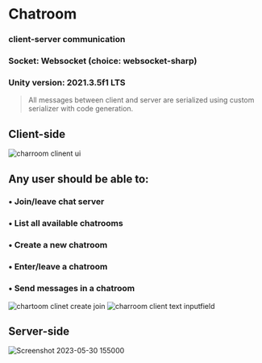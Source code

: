 # Chatroom
### client-server communication
### Socket: Websocket (choice: websocket-sharp)
### Unity version: 2021.3.5f1 LTS

> All messages between client and server are serialized using custom serializer with code generation.

## Client-side

![charroom clinent ui](https://github.com/nirupamkumar/Chatroom/assets/63305439/61876fd5-769f-4edc-bce5-dd144a1aef91)

## Any user should be able to:
### • Join/leave chat server
### • List all available chatrooms
### • Create a new chatroom
### • Enter/leave a chatroom
### • Send messages in a chatroom
![chartoom clinet create join](https://github.com/nirupamkumar/Chatroom/assets/63305439/635995ee-ae31-46d3-8b68-93fe0c12890b)
![charroom client text inputfield](https://github.com/nirupamkumar/Chatroom/assets/63305439/4d874fa9-4ef6-4f68-826b-e793d2a51b88)


## Server-side
![Screenshot 2023-05-30 155000](https://github.com/nirupamkumar/Chatroom/assets/63305439/9a90dc80-b067-4cf5-af1a-b8006067550e)
